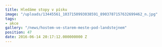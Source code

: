 ```yaml
---
title: Hledáme stopy v písku
image: "/uploads/13445561_1037150993038591_8903787157632699462_n.jpg"
tags:
- akce
gallery: "/news/hostem-ve-starem-meste-pod-landstejnem"
position: 47
date: 2016-06-14 20:17:12.000000000 Z
---
```

